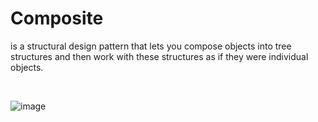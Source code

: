 # Composite
is a structural design pattern that lets you compose objects into tree structures and then work with these structures as if they were individual objects.

<br>

![image](https://user-images.githubusercontent.com/49754258/231533286-a4086197-83b3-4d37-a535-82ce77598f57.png)
